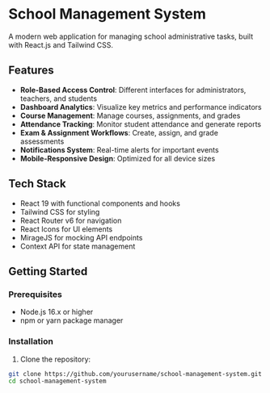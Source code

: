 # School Management System

A modern web application for managing school administrative tasks, built with React.js and Tailwind CSS.

## Features

- **Role-Based Access Control**: Different interfaces for administrators, teachers, and students
- **Dashboard Analytics**: Visualize key metrics and performance indicators
- **Course Management**: Manage courses, assignments, and grades
- **Attendance Tracking**: Monitor student attendance and generate reports
- **Exam & Assignment Workflows**: Create, assign, and grade assessments
- **Notifications System**: Real-time alerts for important events
- **Mobile-Responsive Design**: Optimized for all device sizes

## Tech Stack

- React 19 with functional components and hooks
- Tailwind CSS for styling
- React Router v6 for navigation
- React Icons for UI elements
- MirageJS for mocking API endpoints
- Context API for state management

## Getting Started

### Prerequisites

- Node.js 16.x or higher
- npm or yarn package manager

### Installation

1. Clone the repository:
```bash
git clone https://github.com/yourusername/school-management-system.git
cd school-management-system
